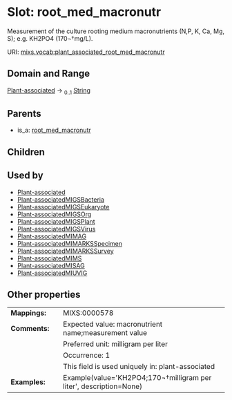 
# Slot: root_med_macronutr


Measurement of the culture rooting medium macronutrients (N,P, K, Ca, Mg, S); e.g. KH2PO4 (170¬†mg/L).

URI: [mixs.vocab:plant_associated_root_med_macronutr](https://w3id.org/mixs/vocab/plant_associated_root_med_macronutr)


## Domain and Range

[Plant-associated](Plant-associated.md) &#8594;  <sub>0..1</sub> [String](types/String.md)

## Parents

 *  is_a: [root_med_macronutr](root_med_macronutr.md)

## Children


## Used by

 * [Plant-associated](Plant-associated.md)
 * [Plant-associatedMIGSBacteria](Plant-associatedMIGSBacteria.md)
 * [Plant-associatedMIGSEukaryote](Plant-associatedMIGSEukaryote.md)
 * [Plant-associatedMIGSOrg](Plant-associatedMIGSOrg.md)
 * [Plant-associatedMIGSPlant](Plant-associatedMIGSPlant.md)
 * [Plant-associatedMIGSVirus](Plant-associatedMIGSVirus.md)
 * [Plant-associatedMIMAG](Plant-associatedMIMAG.md)
 * [Plant-associatedMIMARKSSpecimen](Plant-associatedMIMARKSSpecimen.md)
 * [Plant-associatedMIMARKSSurvey](Plant-associatedMIMARKSSurvey.md)
 * [Plant-associatedMIMS](Plant-associatedMIMS.md)
 * [Plant-associatedMISAG](Plant-associatedMISAG.md)
 * [Plant-associatedMIUVIG](Plant-associatedMIUVIG.md)

## Other properties

|  |  |  |
| --- | --- | --- |
| **Mappings:** | | MIXS:0000578 |
| **Comments:** | | Expected value: macronutrient name;measurement value |
|  | | Preferred unit: milligram per liter |
|  | | Occurrence: 1 |
|  | | This field is used uniquely in: plant-associated |
| **Examples:** | | Example(value='KH2PO4;170¬†milligram per liter', description=None) |

